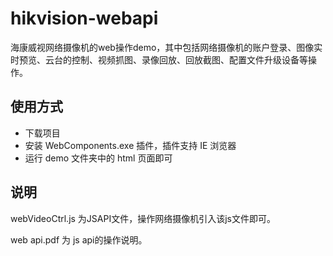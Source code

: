 # hikvision-webapi
海康威视网络摄像机的web操作demo，其中包括网络摄像机的账户登录、图像实时预览、云台的控制、视频抓图、录像回放、回放截图、配置文件升级设备等操作。

## 使用方式
- 下载项目
- 安装 WebComponents.exe 插件，插件支持 IE 浏览器
- 运行 demo 文件夹中的 html 页面即可

## 说明
webVideoCtrl.js 为JSAPI文件，操作网络摄像机引入该js文件即可。

web api.pdf 为 js api的操作说明。
